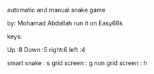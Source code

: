 automatic and manual snake game

by: Mohamad Abdallah 
run it on Easy68k


keys:

Up   :8
Down :5
right:6
left :4


smart snake     : s
grid screen     : g
non grid screen : h


 
